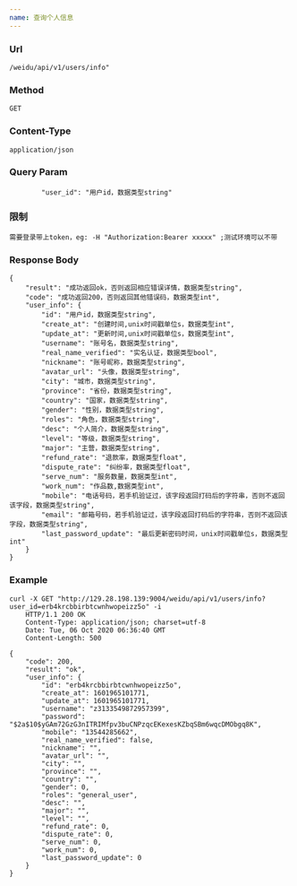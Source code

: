 ```yaml
---
name: 查询个人信息
---
```

    
### Url
    /weidu/api/v1/users/info"
    
### Method
    GET

### Content-Type
    application/json    

### Query Param
        	"user_id": "用户id，数据类型string"

### 限制
    需要登录带上token，eg: -H "Authorization:Bearer xxxxx" ;测试环境可以不带
    
### Response Body
    {
        "result": "成功返回ok，否则返回相应错误详情，数据类型string",
        "code": "成功返回200，否则返回其他错误码，数据类型int",
        "user_info": {
        	"id": "用户id，数据类型string",
        	"create_at": "创建时间,unix时间戳单位s，数据类型int",
        	"update_at": "更新时间,unix时间戳单位s，数据类型int",
        	"username": "账号名，数据类型string",
            "real_name_verified": "实名认证，数据类型bool",
        	"nickname": "账号昵称，数据类型string",
        	"avatar_url": "头像，数据类型string",
        	"city": "城市，数据类型string",
        	"province": "省份，数据类型string",
        	"country": "国家，数据类型string",
        	"gender": "性别，数据类型string",
            "roles": "角色，数据类型string",
            "desc": "个人简介，数据类型string",
            "level": "等级，数据类型string",
            "major": "主营，数据类型string",
            "refund_rate": "退款率，数据类型float",
            "dispute_rate": "纠纷率，数据类型float",
            "serve_num": "服务数量，数据类型int",
        	"work_num": "作品数,数据类型int",
            "mobile": "电话号码，若手机验证过，该字段返回打码后的字符串，否则不返回该字段，数据类型string",
            "email": "邮箱号码，若手机验证过，该字段返回打码后的字符串，否则不返回该字段，数据类型string",
            "last_password_update": "最后更新密码时间，unix时间戳单位s，数据类型int"
        }
    }
    

### Example

    curl -X GET "http://129.28.198.139:9004/weidu/api/v1/users/info?user_id=erb4krcbbirbtcwnhwopeizz5o" -i 
        HTTP/1.1 200 OK
        Content-Type: application/json; charset=utf-8
        Date: Tue, 06 Oct 2020 06:36:40 GMT
        Content-Length: 500

    {
    	"code": 200,
    	"result": "ok",
    	"user_info": {
    		"id": "erb4krcbbirbtcwnhwopeizz5o",
    		"create_at": 1601965101771,
    		"update_at": 1601965101771,
    		"username": "z3133549872957399",
    		"password": "$2a$10$yGAm72GzG3nITRIMfpv3buCNPzqcEKexesKZbqSBm6wqcDMObgq8K",
    		"mobile": "13544285662",
    		"real_name_verified": false,
    		"nickname": "",
    		"avatar_url": "",
    		"city": "",
    		"province": "",
    		"country": "",
    		"gender": 0,
    		"roles": "general_user",
    		"desc": "",
    		"major": "",
    		"level": "",
    		"refund_rate": 0,
    		"dispute_rate": 0,
    		"serve_num": 0,
    		"work_num": 0,
    		"last_password_update": 0
    	}
    }